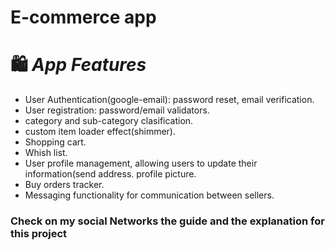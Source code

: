 # E-commerce app

  # :shopping: **_App Features_**
  * User Authentication(google-email): password reset, email verification.
  * User registration: password/email validators.
  * category and sub-category clasification.
  * custom item loader effect(shimmer). 
  * Shopping cart.
  * Whish list.
  * User profile management, allowing users to update their information(send address. profile picture.
  * Buy orders tracker.
  * Messaging functionality for communication between sellers.
    

 ### Check on my social Networks the guide and the explanation for this project 
